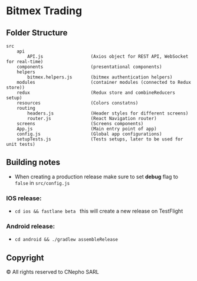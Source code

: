 # Bitmex Trading

## Folder Structure
```
src
    api
        API.js                  (Axios object for REST API, WebSocket for real-time)
    components                  (presentational components)
    helpers
        bitmex.helpers.js       (bitmex authentication helpers)
    modules                     (container modules (connected to Redux store))
    redux                       (Redux store and combineReducers setup)
    resources                   (Colors constatns)
    routing 
        headers.js              (Header styles for different screens)
        router.js               (React Navigation router)
    screens                     (Screens components)
    App.js                      (Main entry point of app)
    config.js                   (Global app configurations)
    setupTests.js               (Tests setups, later to be used for unit tests)
```

## Building notes

- When creating a production release make sure to set **debug** flag to `false` in `src/config.js`

### IOS release:  
- `cd ios && fastlane beta ` this will create a new release on TestFlight

### Android release:  
- `cd android && ./gradlew assembleRelease`


## Copyright
© All rights reserved to CNepho SARL